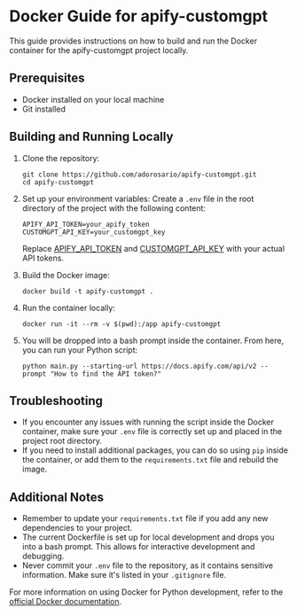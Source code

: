 # Docker Guide for apify-customgpt

This guide provides instructions on how to build and run the Docker container for the apify-customgpt project locally.

## Prerequisites

- Docker installed on your local machine
- Git installed

## Building and Running Locally

1. Clone the repository:
   ```
   git clone https://github.com/adorosario/apify-customgpt.git
   cd apify-customgpt
   ```

2. Set up your environment variables:
   Create a `.env` file in the root directory of the project with the following content:
   ```
   APIFY_API_TOKEN=your_apify_token
   CUSTOMGPT_API_KEY=your_customgpt_key
   ```
   Replace [APIFY_API_TOKEN](https://console.apify.com/account#/integrations) and [CUSTOMGPT_API_KEY](https://app.customgpt.ai/profile#api) with your actual API tokens.

3. Build the Docker image:
   ```
   docker build -t apify-customgpt .
   ```

4. Run the container locally:
   ```
   docker run -it --rm -v $(pwd):/app apify-customgpt
   ```

5. You will be dropped into a bash prompt inside the container. From here, you can run your Python script:
   ```
   python main.py --starting-url https://docs.apify.com/api/v2 --prompt "How to find the API token?"
   ```

## Troubleshooting

- If you encounter any issues with running the script inside the Docker container, make sure your `.env` file is correctly set up and placed in the project root directory.
- If you need to install additional packages, you can do so using `pip` inside the container, or add them to the `requirements.txt` file and rebuild the image.

## Additional Notes

- Remember to update your `requirements.txt` file if you add any new dependencies to your project.
- The current Dockerfile is set up for local development and drops you into a bash prompt. This allows for interactive development and debugging.
- Never commit your `.env` file to the repository, as it contains sensitive information. Make sure it's listed in your `.gitignore` file.

For more information on using Docker for Python development, refer to the [official Docker documentation](https://docs.docker.com/language/python/).